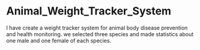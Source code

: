 # Animal_Weight_Tracker_System
I have create a weight tracker system for animal body disease prevention and health monitoring. we selected three species and made statistics about one male and one female of each species.
